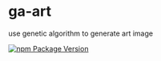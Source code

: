 # ga-art

use genetic algorithm to generate art image

[![npm Package Version](https://img.shields.io/npm/v/ga-art.svg?maxAge=3600)](https://www.npmjs.com/package/ga-art)
